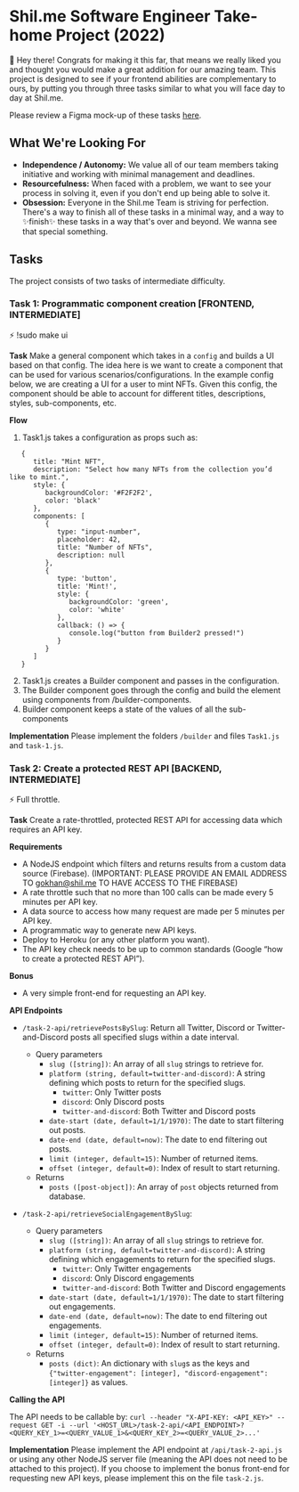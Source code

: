 # Shil.me Software Engineer Take-home Project (2022)

👋 Hey there! Congrats for making it this far, that means we really liked you and thought you would make a great addition for our amazing team. This project is designed to see if your frontend abilities are complementary to ours, by putting you through three tasks similar to what you will face day to day at Shil.me.

Please review a Figma mock-up of these tasks [here](https://www.figma.com/file/nBiQUgiGWgk4liKIR8lPDj/Untitled?node-id=101%3A2).

## What We're Looking For

- **Independence / Autonomy:** We value all of our team members taking initiative and working with minimal management and deadlines.
- **Resourcefulness:** When faced with a problem, we want to see your process in solving it, even if you don't end up being able to solve it.
- **Obsession:** Everyone in the Shil.me Team is striving for perfection. There's a way to finish all of these tasks in a minimal way, and a way to ✨finish✨ these tasks in a way that's over and beyond. We wanna see that special something.

## Tasks
The project consists of two tasks of intermediate difficulty.

### Task 1: Programmatic component creation [FRONTEND, INTERMEDIATE]
⚡️ !sudo make ui

**Task**
Make a general component which takes in a `config` and builds a UI based on that config. The idea here is we want to create a component that can be used for various scenarios/configurations. In the example config below, we are creating a UI for a user to mint NFTs. Given this config, the component should be able to account for different titles, descriptions, styles, sub-components, etc.

**Flow**
1. Task1.js takes a configuration as props such as:

```
   {
      title: "Mint NFT",
      description: "Select how many NFTs from the collection you’d like to mint.",
      style: {
         backgroundColor: '#F2F2F2',
         color: 'black'
      },
      components: [
         {
            type: "input-number",
            placeholder: 42,
            title: "Number of NFTs",
            description: null
         },
         {
            type: 'button',
            title: 'Mint!',
            style: {
               backgroundColor: 'green',
               color: 'white'
            },
            callback: () => {
               console.log("button from Builder2 pressed!")
            }
         }
      ]
   }
```

2. Task1.js creates a Builder component and passes in the configuration.
3. The Builder component goes through the config and build the element using components from /builder-components.
4. Builder component keeps a state of the values of all the sub-components

**Implementation**
Please implement the folders `/builder` and files `Task1.js` and `task-1.js`.

### Task 2: Create a protected REST API [BACKEND, INTERMEDIATE]
⚡️ Full throttle.

**Task**
Create a rate-throttled, protected REST API for accessing data which requires an API key.

**Requirements**
- A NodeJS endpoint which filters and returns results from a custom data source (Firebase). (IMPORTANT: PLEASE PROVIDE AN EMAIL ADDRESS TO gokhan@shil.me TO HAVE ACCESS TO THE FIREBASE)
- A rate throttle such that no more than 100 calls can be made every 5 minutes per API key.
- A data source to access how many request are made per 5 minutes per API key.
- A programmatic way to generate new API keys.
- Deploy to Heroku (or any other platform you want).
- The API key check needs to be up to common standards (Google “how to create a protected REST API”).

**Bonus**
- A very simple front-end for requesting an API key.

**API Endpoints**

- `/task-2-api/retrievePostsBySlug`: Return all Twitter, Discord or Twitter-and-Discord posts all specified slugs within a date interval.
   - Query parameters
      - `slug ([string])`: An array of all `slug` strings to retrieve for.
      - `platform (string, default=twitter-and-discord)`: A string defining which posts to return for the specified slugs.
         - `twitter`: Only Twitter posts
         - `discord`: Only Discord posts
         - `twitter-and-discord`: Both Twitter and Discord posts
      - `date-start (date, default=1/1/1970)`: The date to start filtering out posts.
      - `date-end (date, default=now)`: The date to end filtering out posts.
      - `limit (integer, default=15)`: Number of returned items.
      - `offset (integer, default=0)`: Index of result to start returning.
   - Returns
      - `posts ([post-object])`: An array of `post` objects returned from database.
      
- `/task-2-api/retrieveSocialEngagementBySlug`:  
   - Query parameters
      - `slug ([string])`: An array of all `slug` strings to retrieve for.
      - `platform (string, default=twitter-and-discord)`: A string defining which engagements to return for the specified slugs.
         - `twitter`: Only Twitter engagements
         - `discord`: Only Discord engagements
         - `twitter-and-discord`: Both Twitter and Discord engagements
      - `date-start (date, default=1/1/1970)`: The date to start filtering out engagements.
      - `date-end (date, default=now)`: The date to end filtering out engagements.
      - `limit (integer, default=15)`: Number of returned items.
      - `offset (integer, default=0)`: Index of result to start returning.
   - Returns
      - `posts (dict)`: An dictionary with `slug`s as the keys and `{"twitter-engagement": [integer], "discord-engagement": [integer]}` as values.

**Calling the API**

The API needs to be callable by:
`curl --header "X-API-KEY: <API_KEY>" --request GET -i --url '<HOST_URL>/task-2-api/<API_ENDPOINT>?<QUERY_KEY_1>=<QUERY_VALUE_1>&<QUERY_KEY_2>=<QUERY_VALUE_2>...'`

**Implementation**
Please implement the API endpoint at `/api/task-2-api.js` or using any other NodeJS server file (meaning the API does not need to be attached to this project). If you choose to implement the bonus front-end for requesting new API keys, please implement this on the file `task-2.js`.
